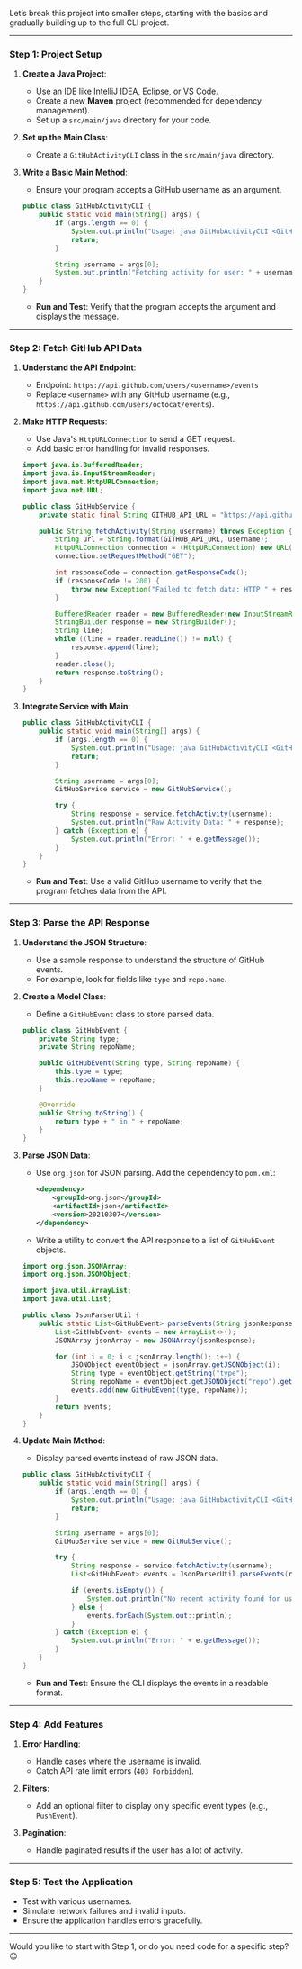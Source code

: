 Let’s break this project into smaller steps, starting with the basics and gradually building up to the full CLI project.

---

### **Step 1: Project Setup**
1. **Create a Java Project**:
    - Use an IDE like IntelliJ IDEA, Eclipse, or VS Code.
    - Create a new **Maven** project (recommended for dependency management).
    - Set up a `src/main/java` directory for your code.

2. **Set up the Main Class**:
    - Create a `GitHubActivityCLI` class in the `src/main/java` directory.

3. **Write a Basic Main Method**:
    - Ensure your program accepts a GitHub username as an argument.
   ```java
   public class GitHubActivityCLI {
       public static void main(String[] args) {
           if (args.length == 0) {
               System.out.println("Usage: java GitHubActivityCLI <GitHubUsername>");
               return;
           }

           String username = args[0];
           System.out.println("Fetching activity for user: " + username);
       }
   }
   ```
    - **Run and Test**: Verify that the program accepts the argument and displays the message.

---

### **Step 2: Fetch GitHub API Data**
1. **Understand the API Endpoint**:
    - Endpoint: `https://api.github.com/users/<username>/events`
    - Replace `<username>` with any GitHub username (e.g., `https://api.github.com/users/octocat/events`).

2. **Make HTTP Requests**:
    - Use Java's `HttpURLConnection` to send a GET request.
    - Add basic error handling for invalid responses.
   ```java
   import java.io.BufferedReader;
   import java.io.InputStreamReader;
   import java.net.HttpURLConnection;
   import java.net.URL;

   public class GitHubService {
       private static final String GITHUB_API_URL = "https://api.github.com/users/%s/events";

       public String fetchActivity(String username) throws Exception {
           String url = String.format(GITHUB_API_URL, username);
           HttpURLConnection connection = (HttpURLConnection) new URL(url).openConnection();
           connection.setRequestMethod("GET");

           int responseCode = connection.getResponseCode();
           if (responseCode != 200) {
               throw new Exception("Failed to fetch data: HTTP " + responseCode);
           }

           BufferedReader reader = new BufferedReader(new InputStreamReader(connection.getInputStream()));
           StringBuilder response = new StringBuilder();
           String line;
           while ((line = reader.readLine()) != null) {
               response.append(line);
           }
           reader.close();
           return response.toString();
       }
   }
   ```

3. **Integrate Service with Main**:
   ```java
   public class GitHubActivityCLI {
       public static void main(String[] args) {
           if (args.length == 0) {
               System.out.println("Usage: java GitHubActivityCLI <GitHubUsername>");
               return;
           }

           String username = args[0];
           GitHubService service = new GitHubService();

           try {
               String response = service.fetchActivity(username);
               System.out.println("Raw Activity Data: " + response);
           } catch (Exception e) {
               System.out.println("Error: " + e.getMessage());
           }
       }
   }
   ```

    - **Run and Test**: Use a valid GitHub username to verify that the program fetches data from the API.

---

### **Step 3: Parse the API Response**
1. **Understand the JSON Structure**:
    - Use a sample response to understand the structure of GitHub events.
    - For example, look for fields like `type` and `repo.name`.

2. **Create a Model Class**:
    - Define a `GitHubEvent` class to store parsed data.
   ```java
   public class GitHubEvent {
       private String type;
       private String repoName;

       public GitHubEvent(String type, String repoName) {
           this.type = type;
           this.repoName = repoName;
       }

       @Override
       public String toString() {
           return type + " in " + repoName;
       }
   }
   ```

3. **Parse JSON Data**:
    - Use `org.json` for JSON parsing. Add the dependency to `pom.xml`:
      ```xml
      <dependency>
          <groupId>org.json</groupId>
          <artifactId>json</artifactId>
          <version>20210307</version>
      </dependency>
      ```
    - Write a utility to convert the API response to a list of `GitHubEvent` objects.
   ```java
   import org.json.JSONArray;
   import org.json.JSONObject;

   import java.util.ArrayList;
   import java.util.List;

   public class JsonParserUtil {
       public static List<GitHubEvent> parseEvents(String jsonResponse) {
           List<GitHubEvent> events = new ArrayList<>();
           JSONArray jsonArray = new JSONArray(jsonResponse);

           for (int i = 0; i < jsonArray.length(); i++) {
               JSONObject eventObject = jsonArray.getJSONObject(i);
               String type = eventObject.getString("type");
               String repoName = eventObject.getJSONObject("repo").getString("name");
               events.add(new GitHubEvent(type, repoName));
           }
           return events;
       }
   }
   ```

4. **Update Main Method**:
    - Display parsed events instead of raw JSON data.
   ```java
   public class GitHubActivityCLI {
       public static void main(String[] args) {
           if (args.length == 0) {
               System.out.println("Usage: java GitHubActivityCLI <GitHubUsername>");
               return;
           }

           String username = args[0];
           GitHubService service = new GitHubService();

           try {
               String response = service.fetchActivity(username);
               List<GitHubEvent> events = JsonParserUtil.parseEvents(response);

               if (events.isEmpty()) {
                   System.out.println("No recent activity found for user: " + username);
               } else {
                   events.forEach(System.out::println);
               }
           } catch (Exception e) {
               System.out.println("Error: " + e.getMessage());
           }
       }
   }
   ```

    - **Run and Test**: Ensure the CLI displays the events in a readable format.

---

### **Step 4: Add Features**
1. **Error Handling**:
    - Handle cases where the username is invalid.
    - Catch API rate limit errors (`403 Forbidden`).

2. **Filters**:
    - Add an optional filter to display only specific event types (e.g., `PushEvent`).

3. **Pagination**:
    - Handle paginated results if the user has a lot of activity.

---

### **Step 5: Test the Application**
- Test with various usernames.
- Simulate network failures and invalid inputs.
- Ensure the application handles errors gracefully.

---

Would you like to start with Step 1, or do you need code for a specific step? 😊